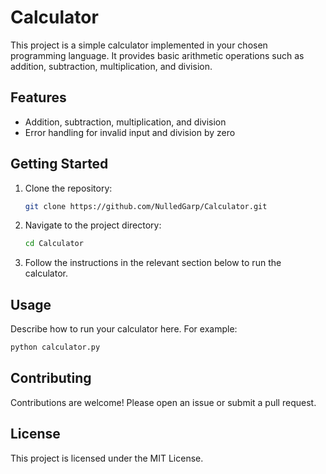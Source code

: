 # Calculator

This project is a simple calculator implemented in your chosen programming language. 
It provides basic arithmetic operations such as addition, subtraction, multiplication, and division.

## Features

- Addition, subtraction, multiplication, and division
- Error handling for invalid input and division by zero

## Getting Started

1. Clone the repository:
    ```bash
    git clone https://github.com/NulledGarp/Calculator.git
    ```
2. Navigate to the project directory:
    ```bash
    cd Calculator
    ```
3. Follow the instructions in the relevant section below to run the calculator.

## Usage

Describe how to run your calculator here. For example:

```bash
python calculator.py
```


## Contributing

Contributions are welcome! Please open an issue or submit a pull request.

## License

This project is licensed under the MIT License.
